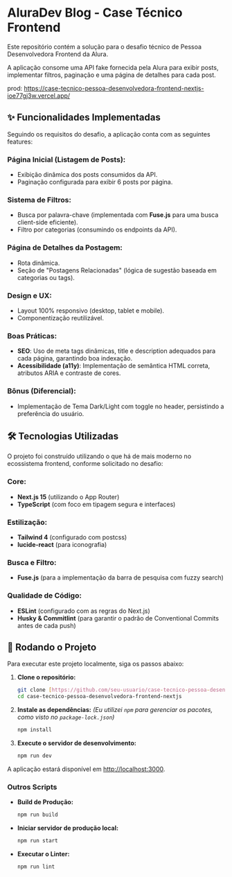 # AluraDev Blog - Case Técnico Frontend

Este repositório contém a solução para o desafio técnico de Pessoa Desenvolvedora Frontend da Alura. 

A aplicação consome uma API fake fornecida pela Alura para exibir posts, implementar filtros, paginação e uma página de detalhes para cada post.

prod: https://case-tecnico-pessoa-desenvolvedora-frontend-nextjs-ioe77gj3w.vercel.app/

## ✨ Funcionalidades Implementadas

Seguindo os requisitos do desafio, a aplicação conta com as seguintes features:

### Página Inicial (Listagem de Posts):
- Exibição dinâmica dos posts consumidos da API.
- Paginação configurada para exibir 6 posts por página.

### Sistema de Filtros:
- Busca por palavra-chave (implementada com **Fuse.js** para uma busca client-side eficiente).
- Filtro por categorias (consumindo os endpoints da API).

### Página de Detalhes da Postagem:
- Rota dinâmica.
- Seção de "Postagens Relacionadas" (lógica de sugestão baseada em categorias ou tags).

### Design e UX:
- Layout 100% responsivo (desktop, tablet e mobile).
- Componentização reutilizável.

### Boas Práticas:
- **SEO**: Uso de meta tags dinâmicas, title e description adequados para cada página, garantindo boa indexação.
- **Acessibilidade (a11y)**: Implementação de semântica HTML correta, atributos ARIA e contraste de cores.

### Bônus (Diferencial):
- Implementação de Tema Dark/Light com toggle no header, persistindo a preferência do usuário.

## 🛠️ Tecnologias Utilizadas

O projeto foi construído utilizando o que há de mais moderno no ecossistema frontend, conforme solicitado no desafio:

### Core:
- **Next.js 15** (utilizando o App Router)
- **TypeScript** (com foco em tipagem segura e interfaces)

### Estilização:
- **Tailwind 4** (configurado com postcss)
- **lucide-react** (para iconografia)

### Busca e Filtro:
- **Fuse.js** (para a implementação da barra de pesquisa com fuzzy search)

### Qualidade de Código:
- **ESLint** (configurado com as regras do Next.js)
- **Husky & Commitlint** (para garantir o padrão de Conventional Commits antes de cada push)

## 🚀 Rodando o Projeto

Para executar este projeto localmente, siga os passos abaixo:

1.  **Clone o repositório:**
    ```bash
    git clone [https://github.com/seu-usuario/case-tecnico-pessoa-desenvolvedora-frontend-nextjs.git](https://github.com/seu-usuario/case-tecnico-pessoa-desenvolvedora-frontend-nextjs.git)
    cd case-tecnico-pessoa-desenvolvedora-frontend-nextjs
    ```

2.  **Instale as dependências:**
    *(Eu utilizei `npm` para gerenciar os pacotes, como visto no `package-lock.json`)*
    ```bash
    npm install
    ```

3.  **Execute o servidor de desenvolvimento:**
    ```bash
    npm run dev
    ```
   

A aplicação estará disponível em [http://localhost:3000](http://localhost:3000).

### Outros Scripts

* **Build de Produção:**
    ```bash
    npm run build
    ```
   
* **Iniciar servidor de produção local:**
    ```bash
    npm run start
    ```
   
* **Executar o Linter:**
    ```bash
    npm run lint
    ```
  
